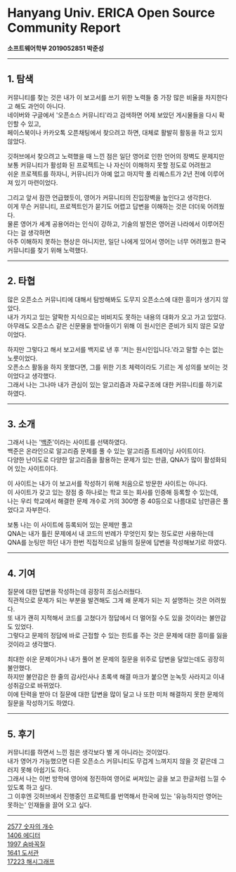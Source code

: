 # Hanyang Univ. ERICA Open Source Community Report  
  
**소프트웨어학부 2019052851 박준성**

---
## 1. 탐색   
커뮤니티를 찾는 것은 내가 이 보고서를 쓰기 위한 노력들 중 가장 많은 비율을 차지한다고 해도 과언이 아니다.  
네이버와 구글에서 '오픈소스 커뮤니티'라고 검색하면 어제 보았던 게시물들을 다시 확인할 수 있고,  
페이스북이나 카카오톡 오픈채팅에서 찾으려고 하면, 대체로 활발히 활동을 하고 있지 않았다.   

깃허브에서 찾으려고 노력했을 때 느낀 점은 일단 영어로 인한 언어의 장벽도 문제지만   
보통 커뮤니티가 활성화 된 프로젝트는 나 자신이 이해하지 못할 정도로 어려웠고  
쉬운 프로젝트를 하자니, 커뮤니티가 아예 없고 마지막 풀 리퀘스트가 2년 전에 이루어져 있기 마련이었다.  
  
그리고 앞서 잠깐 언급했듯이, 영어가 커뮤니티의 진입장벽을 높인다고 생각한다.  
이게 무슨 커뮤니티, 프로젝트인가 묻기도 어렵고 답변을 이해하는 것은 더더욱 어려웠다.  
물론 영어가 세계 공용어라는 인식이 강하고, 기술의 발전은 영어권 나라에서 이루어진다는 걸 생각하면  
아주 이해하지 못하는 현상은 아니지만, 일단 나에게 있어서 영어는 너무 어려웠고 한국 커뮤니티를 찾기 위해 노력했다.  
  
---
## 2. 타협 
많은 오픈소스 커뮤니티에 대해서 탐방해봐도 도무지 오픈소스에 대한 흥미가 생기지 않았다.    
내가 가지고 있는 얄팍한 지식으로는 비비지도 못하는 내용의 대화가 오고 가고 있었다.  
아무래도 오픈소스 같은 신문물을 받아들이기 위해 이 원시인은 준비가 되지 않은 모양이었다.  
  
하지만 그렇다고 해서 보고서를 백지로 낸 후 '저는 원시인입니다.'라고 말할 수는 없는 노릇이었다.  
오픈소스 활동을 하지 못했다면, 그를 위한 기초 체력이라도 기르는 게 성의를 보이는 것이었다고 생각했다.  
그래서 나는 그나마 내가 관심이 있는 알고리즘과 자료구조에 대한 커뮤니티를 하기로 하였다.  

---
## 3. 소개  
그래서 나는 '[백준](https://acmicpc.net)'이라는 사이트를 선택하였다.   
백준은 온라인으로 알고리즘 문제를 풀 수 있는 알고리즘 트레이닝 사이트이다.  
다양한 난이도로 다양한 알고리즘을 활용하는 문제가 있는 만큼, QNA가 많이 활성화되어 있는 사이트이다.  
  
이 사이트는 내가 이 보고서를 작성하기 위해 처음으로 방문한 사이트는 아니다.  
이 사이트가 갖고 있는 장점 중 하나로는 학교 또는 회사를 인증해 등록할 수 있는데,  
나는 우리 학교에서 해결한 문제 개수로 거의 300명 중 40등으로 나름대로 남만큼은 풀었다고 자부한다.
  
보통 나는 이 사이트에 등록되어 있는 문제만 풀고  
QNA는 내가 틀린 문제에서 내 코드의 반례가 무엇인지 찾는 정도로만 사용하는데   
QNA를 눈팅만 하던 내가 한번 직접적으로 남들의 질문에 답변을 작성해보기로 하였다.

---
## 4. 기여  
질문에 대한 답변을 작성하는데 굉장히 조심스러웠다.   
직관적으로 문제가 되는 부분을 발견해도 그게 왜 문제가 되는 지 설명하는 것은 어려웠다.  
또 내가 괜히 지적해서 코드를 고쳤다가 정답에서 더 멀어질 수도 있을 것이라는 불안감도 있었다.  
그렇다고 문제의 정답에 바로 근접할 수 있는 힌트를 주는 것은 문제에 대한 흥미를 잃을 것이라고 생각했다.  
  
최대한 쉬운 문제이거나 내가 풀어 본 문제의 질문을 위주로 답변을 달았는데도 굉장히 불안했다.  
하지만 불안감은 한 줄의 감사인사나 초록색 해결 마크가 붙으면 눈녹듯 사라지고 이내 성취감으로 바뀌었다.  
이에 탄력을 받아 더 질문에 대한 답변을 많이 달고 나 또한 미처 해결하지 못한 문제의 질문을 작성하기도 하였다.  

---
## 5. 후기  
커뮤니티를 하면서 느낀 점은 생각보다 별 게 아니라는 것이었다.  
내가 영어가 가능했으면 다른 오픈소스 커뮤니티도 무겁게 느껴지지 않을 것 같은데 그러지 못해 아쉽기도 하다.  
그래서 나는 이번 방학에 영어에 정진하여 영어로 써져있는 글을 보고 한글처럼 느낄 수 있도록 하고 싶다.  
그 이후엔 깃허브에서 진행중인 프로젝트를 번역해서 한국에 있는 '유능하지만 영어는 못하는' 인재들을 끌어 오고 싶다. 
  
---
  
[2577 숫자의 개수](https://www.acmicpc.net/board/view/44312)  
[1406 에디터](https://www.acmicpc.net/board/view/44310)  
[1997 숨바꼭질](https://www.acmicpc.net/board/view/43988)  
[1641 도서관](https://www.acmicpc.net/board/view/44316)  
[17223 해시그래프](https://www.acmicpc.net/board/view/44317)  
